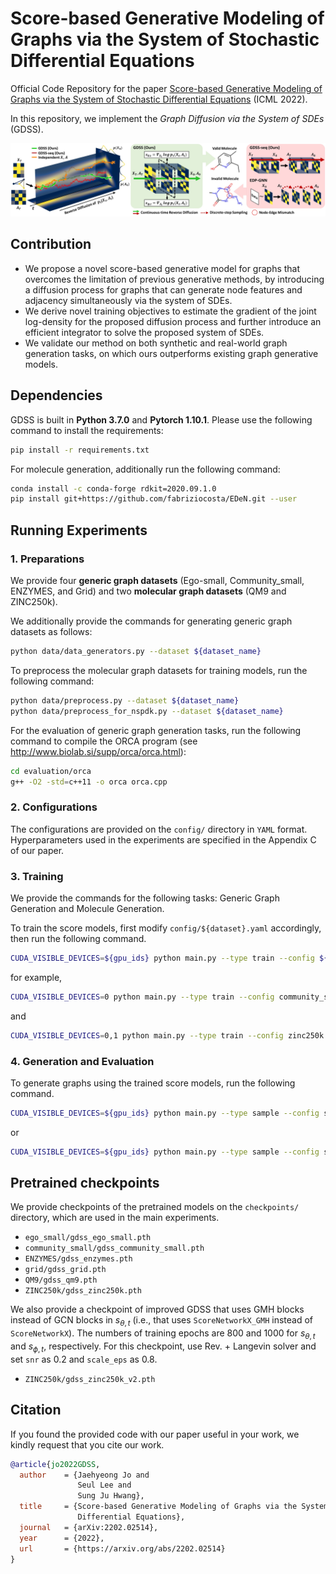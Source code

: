 # Score-based Generative Modeling of Graphs via the System of Stochastic Differential Equations

Official Code Repository for the paper [Score-based Generative Modeling of Graphs via the System of Stochastic Differential Equations](https://arxiv.org/abs/2202.02514) (ICML 2022).

In this repository, we implement the *Graph Diffusion via the System of SDEs* (GDSS).

<p align="center">
    <img width="750" src="assets/concept.jpg"/>
</p>

## Contribution

+ We propose a novel score-based generative model for graphs that overcomes the limitation of previous generative methods, by introducing a diffusion process for graphs that can generate node features and adjacency simultaneously via the system of SDEs.
+ We derive novel training objectives to estimate the gradient of the joint log-density for the proposed diffusion process and further introduce an efficient integrator to solve the proposed system of SDEs.
+ We validate our method on both synthetic and real-world graph generation tasks, on which ours outperforms existing graph generative models.

## Dependencies

GDSS is built in **Python 3.7.0** and **Pytorch 1.10.1**. Please use the following command to install the requirements:

```sh
pip install -r requirements.txt
```

For molecule generation, additionally run the following command:

```sh
conda install -c conda-forge rdkit=2020.09.1.0
pip install git+https://github.com/fabriziocosta/EDeN.git --user
```


## Running Experiments


### 1. Preparations

We provide four **generic graph datasets** (Ego-small, Community_small, ENZYMES, and Grid) and two **molecular graph datasets** (QM9 and ZINC250k). 

We additionally provide the commands for generating generic graph datasets as follows:

```sh
python data/data_generators.py --dataset ${dataset_name}
```

To preprocess the molecular graph datasets for training models, run the following command:

```sh
python data/preprocess.py --dataset ${dataset_name}
python data/preprocess_for_nspdk.py --dataset ${dataset_name}
```

For the evaluation of generic graph generation tasks, run the following command to compile the ORCA program (see http://www.biolab.si/supp/orca/orca.html):

```sh
cd evaluation/orca 
g++ -O2 -std=c++11 -o orca orca.cpp
```


### 2. Configurations

The configurations are provided on the `config/` directory in `YAML` format. 
Hyperparameters used in the experiments are specified in the Appendix C of our paper.


### 3. Training

We provide the commands for the following tasks: Generic Graph Generation and Molecule Generation.

To train the score models, first modify `config/${dataset}.yaml` accordingly, then run the following command.

```sh
CUDA_VISIBLE_DEVICES=${gpu_ids} python main.py --type train --config ${train_config} --seed ${seed}
```

for example, 

```sh
CUDA_VISIBLE_DEVICES=0 python main.py --type train --config community_small --seed 42
```
and
```sh
CUDA_VISIBLE_DEVICES=0,1 python main.py --type train --config zinc250k --seed 42
```

### 4. Generation and Evaluation

To generate graphs using the trained score models, run the following command.

```sh
CUDA_VISIBLE_DEVICES=${gpu_ids} python main.py --type sample --config sample_qm9
```
or
```sh
CUDA_VISIBLE_DEVICES=${gpu_ids} python main.py --type sample --config sample_zinc250k
```


## Pretrained checkpoints

We provide checkpoints of the pretrained models on the `checkpoints/` directory, which are used in the main experiments.

+ `ego_small/gdss_ego_small.pth`
+ `community_small/gdss_community_small.pth`
+ `ENZYMES/gdss_enzymes.pth`
+ `grid/gdss_grid.pth`
+ `QM9/gdss_qm9.pth`
+ `ZINC250k/gdss_zinc250k.pth` 

We also provide a checkpoint of improved GDSS that uses GMH blocks instead of GCN blocks in $s_{\theta,t}$ (i.e., that uses `ScoreNetworkX_GMH` instead of `ScoreNetworkX`). The numbers of training epochs are 800 and 1000 for $s_{\theta,t}$ and $s_{\phi,t}$, respectively. For this checkpoint, use Rev. + Langevin solver and set `snr` as 0.2 and `scale_eps` as 0.8.

+ `ZINC250k/gdss_zinc250k_v2.pth` 

## Citation

If you found the provided code with our paper useful in your work, we kindly request that you cite our work.

```BibTex
@article{jo2022GDSS,
  author    = {Jaehyeong Jo and
               Seul Lee and
               Sung Ju Hwang},
  title     = {Score-based Generative Modeling of Graphs via the System of Stochastic
               Differential Equations},
  journal   = {arXiv:2202.02514},
  year      = {2022},
  url       = {https://arxiv.org/abs/2202.02514}
}
```
